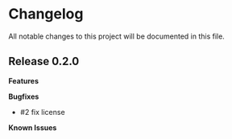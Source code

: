 # Changelog

All notable changes to this project will be documented in this file.

## Release 0.2.0

**Features**

**Bugfixes**

  * #2 fix license

**Known Issues**
